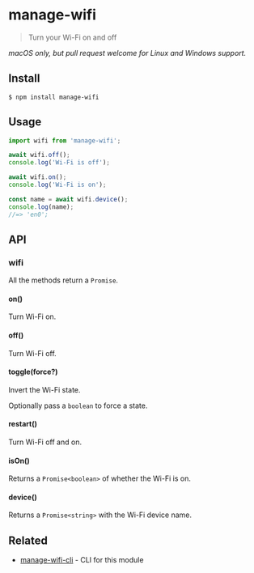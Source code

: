 # manage-wifi

> Turn your Wi-Fi on and off

*macOS only, but pull request welcome for Linux and Windows support.*

## Install

```
$ npm install manage-wifi
```

## Usage

```js
import wifi from 'manage-wifi';

await wifi.off();
console.log('Wi-Fi is off');

await wifi.on();
console.log('Wi-Fi is on');

const name = await wifi.device();
console.log(name);
//=> 'en0';
```

## API

### wifi

All the methods return a `Promise`.

#### on()

Turn Wi-Fi on.

#### off()

Turn Wi-Fi off.

#### toggle(force?)

Invert the Wi-Fi state.

Optionally pass a `boolean` to force a state.

#### restart()

Turn Wi-Fi off and on.

#### isOn()

Returns a `Promise<boolean>` of whether the Wi-Fi is on.

#### device()

Returns a `Promise<string>` with the Wi-Fi device name.

## Related

- [manage-wifi-cli](https://github.com/sindresorhus/manage-wifi-cli) - CLI for this module
